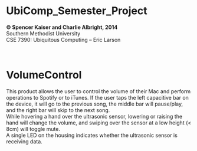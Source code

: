 UbiComp_Semester_Project
========================

<strong>© Spencer Kaiser and Charlie Albright, 2014</strong>
<br>Southern Methodist University
<br>CSE 7390: Ubiquitous Computing – Eric Larson

<br>

<h1>VolumeControl</h1>

This product allows the user to control the volume of their Mac and perform operations to Spotify or to iTunes. If the user taps the left capacitive bar on the device, it will go to the previous song, the middle bar will pause/play, and the right bar will skip to the next song. <br>While hovering a hand over the ultrasonic sensor, lowering or raising the hand will change the volume, and swiping over the sensor at a low height (< 8cm) will toggle mute. <br>A single LED on the housing indicates whether the ultrasonic sensor is receiving data.